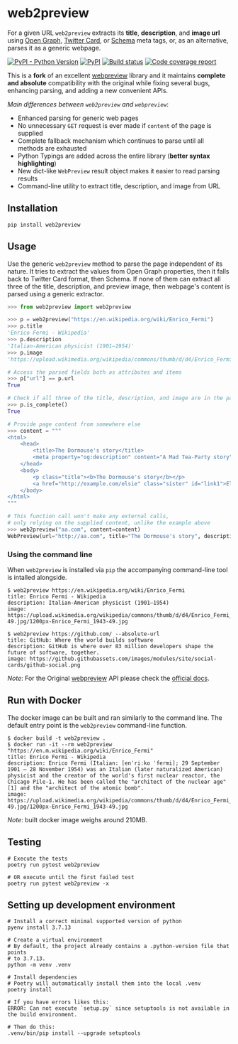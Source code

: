 # web2preview

For a given URL `web2preview` extracts its **title**, **description**, and **image url** using
[Open Graph](http://ogp.me/), [Twitter Card](https://dev.twitter.com/cards/overview), or
[Schema](http://schema.org/) meta tags, or, as an alternative, parses it as a generic webpage.

<p>
    <a href="https://pypi.org/project/web2preview/"><img alt="PyPI - Python Version" src="https://img.shields.io/pypi/pyversions/web2preview"></a>
    <a href="https://pypi.org/project/web2preview/"><img alt="PyPI" src="https://img.shields.io/pypi/v/web2preview?logo=pypi&color=blue"></a>
    <a href="https://github.com/vduseev/web2preview/actions?query=workflow%3Atest"><img alt="Build status" src="https://img.shields.io/github/workflow/status/vduseev/web2preview/test?label=build&logo=github"></a>
    <a href="https://codecov.io/gh/vduseev/web2preview"><img alt="Code coverage report" src="https://img.shields.io/codecov/c/github/vduseev/web2preview?logo=codecov"></a>
</p>

This is a **fork** of an excellent [webpreview] library and it maintains **complete and absolute**
compatibility with the original while fixing several bugs, enhancing parsing, and adding a new
convenient APIs.

*Main differences between `web2preview` and `webpreview`*:

* Enhanced parsing for generic web pages
* No unnecessary `GET` request is ever made if `content` of the page is supplied
* Complete fallback mechanism which continues to parse until all methods are exhausted
* Python Typings are added across the entire library (**better syntax highlighting**)
* New dict-like `WebPreview` result object makes it easier to read parsing results
* Command-line utility to extract title, description, and image from URL

## Installation

```shell
pip install web2preview
```

## Usage

Use the generic `web2preview` method to parse the page independent of its nature.
It tries to extract the values from Open Graph properties, then it falls back to
Twitter Card format, then Schema. If none of them can extract all three of the title,
description, and preview image, then webpage's content is parsed using a generic
extractor.

```python
>>> from web2preview import web2preview

>>> p = web2preview("https://en.wikipedia.org/wiki/Enrico_Fermi")
>>> p.title
'Enrico Fermi - Wikipedia'
>>> p.description
'Italian-American physicist (1901–1954)'
>>> p.image
'https://upload.wikimedia.org/wikipedia/commons/thumb/d/d4/Enrico_Fermi_1943-49.jpg/1200px-Enrico_Fermi_1943-49.jpg'

# Access the parsed fields both as attributes and items
>>> p["url"] == p.url
True

# Check if all three of the title, description, and image are in the parsing result
>>> p.is_complete()
True

# Provide page content from somewhere else
>>> content = """
<html>
    <head>
        <title>The Dormouse's story</title>
        <meta property="og:description" content="A Mad Tea-Party story" />
    </head>
    <body>
        <p class="title"><b>The Dormouse's story</b></p>
        <a href="http://example.com/elsie" class="sister" id="link1">Elsie</a>
    </body>
</html>
"""

# This function call won't make any external calls,
# only relying on the supplied content, unlike the example above
>>> web2preview("aa.com", content=content)
WebPreview(url="http://aa.com", title="The Dormouse's story", description="A Mad Tea-Party story")
```

### Using the command line

When `web2preview` is installed via `pip` the accompanying command-line tool is intalled alongside.

```shell
$ web2preview https://en.wikipedia.org/wiki/Enrico_Fermi
title: Enrico Fermi - Wikipedia
description: Italian-American physicist (1901–1954)
image: https://upload.wikimedia.org/wikipedia/commons/thumb/d/d4/Enrico_Fermi_1943-49.jpg/1200px-Enrico_Fermi_1943-49.jpg

$ web2preview https://github.com/ --absolute-url
title: GitHub: Where the world builds software
description: GitHub is where over 83 million developers shape the future of software, together.
image: https://github.githubassets.com/images/modules/site/social-cards/github-social.png
```

*Note*: For the Original [webpreview] API please check the [official docs][webpreview].

## Run with Docker

The docker image can be built and ran similarly to the command line.
The default entry point is the `web2preview` command-line function.

```shell
$ docker build -t web2preview .
$ docker run -it --rm web2preview "https://en.m.wikipedia.org/wiki/Enrico_Fermi"
title: Enrico Fermi - Wikipedia
description: Enrico Fermi (Italian: [enˈriːko ˈfermi]; 29 September 1901 – 28 November 1954) was an Italian (later naturalized American) physicist and the creator of the world's first nuclear reactor, the Chicago Pile-1. He has been called the "architect of the nuclear age"[1] and the "architect of the atomic bomb".
image: https://upload.wikimedia.org/wikipedia/commons/thumb/d/d4/Enrico_Fermi_1943-49.jpg/1200px-Enrico_Fermi_1943-49.jpg
```

*Note*: built docker image weighs around 210MB.

[webpreview]: https://github.com/ludbek/webpreview

## Testing

```shell
# Execute the tests
poetry run pytest web2preview

# OR execute until the first failed test
poetry run pytest web2preview -x
```

## Setting up development environment

```shell
# Install a correct minimal supported version of python
pyenv install 3.7.13

# Create a virtual environment
# By default, the project already contains a .python-version file that points
# to 3.7.13.
python -m venv .venv

# Install dependencies
# Poetry will automatically install them into the local .venv
poetry install

# If you have errors likes this:
ERROR: Can not execute `setup.py` since setuptools is not available in the build environment.

# Then do this:
.venv/bin/pip install --upgrade setuptools
```